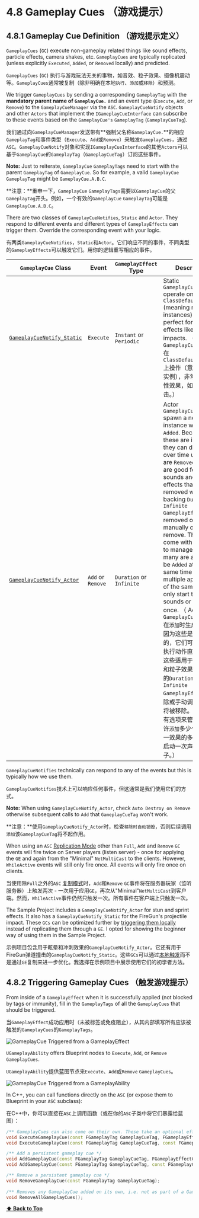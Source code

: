 # 4.8 Gameplay Cues （游戏提示）

## 4.8.1 Gameplay Cue Definition （游戏提示定义）

`GameplayCues` (`GC`) execute non-gameplay related things like sound effects, particle effects, camera shakes, etc. `GameplayCues` are typically replicated (unless explicitly `Executed`, `Added`, or `Removed` locally) and predicted.

`GameplayCues` (`GC`) 执行与游戏玩法无关的事物，如音效、粒子效果、摄像机震动等。`GameplayCues`通常被复制（除非明确在本地`执行`、`添加`或`移除`）和预测。

We trigger `GameplayCues` by sending a corresponding `GameplayTag` with the **mandatory parent name of `GameplayCue.`** and an event type (`Execute`, `Add`, or `Remove`) to the `GameplayCueManager` via the `ASC`. `GameplayCueNotify` objects and other `Actors` that implement the `IGameplayCueInterface` can subscribe to these events based on the `GameplayCue's` `GameplayTag` (`GameplayCueTag`).

我们通过向`GameplayCueManager`发送带有**强制父名称`GameplayCue.`**的相应`GameplayTag`和事件类型（`Execute`、`Add`或`Remove`）来触发`GameplayCues`，通过`ASC`。`GameplayCueNotify`对象和实现`IGameplayCueInterface`的其他`Actors`可以基于`GameplayCue`的`GameplayTag`（`GameplayCueTag`）订阅这些事件。

**Note:** Just to reiterate, `GameplayCue` `GameplayTags` need to start with the parent `GameplayTag` of `GameplayCue`. So for example, a valid `GameplayCue` `GameplayTag` might be `GameplayCue.A.B.C`.

**注意：**重申一下，`GameplayCue` `GameplayTags`需要以`GameplayCue`的父`GameplayTag`开头。例如，一个有效的`GameplayCue` `GameplayTag`可能是`GameplayCue.A.B.C`。

There are two classes of `GameplayCueNotifies`, `Static` and `Actor`. They respond to different events and different types of `GameplayEffects` can trigger them. Override the corresponding event with your logic.

有两类`GameplayCueNotifies`，`Static`和`Actor`。它们响应不同的事件，不同类型的`GameplayEffects`可以触发它们。用你的逻辑重写相应的事件。

| `GameplayCue` Class                                                                                                                  | Event             | `GameplayEffect` Type    | Description                                                                                                                                                                                                                                                                                                                                                                                                                                                                                                          |
| ------------------------------------------------------------------------------------------------------------------------------------ | ----------------- | ------------------------ | -------------------------------------------------------------------------------------------------------------------------------------------------------------------------------------------------------------------------------------------------------------------------------------------------------------------------------------------------------------------------------------------------------------------------------------------------------------------------------------------------------------------- |
| [`GameplayCueNotify_Static`](https://docs.unrealengine.com/en-US/API/Plugins/GameplayAbilities/UGameplayCueNotify_Static/index.html) | `Execute`         | `Instant` or `Periodic`  | Static `GameplayCueNotifies` operate on the `ClassDefaultObject` (meaning no instances) and are perfect for one-off effects like hit impacts. （ 静态`GameplayCueNotifies`在`ClassDefaultObject`上操作（意味着没有实例），非常适合一次性效果，如击中冲击。）                                                                                                                                                                                                                                                                                                                                                                       |
| [`GameplayCueNotify_Actor`](https://docs.unrealengine.com/en-US/BlueprintAPI/GameplayCueNotify/index.html)                           | `Add` or `Remove` | `Duration` or `Infinite` | Actor `GameplayCueNotifies` spawn a new instance when `Added`. Because these are instanced, they can do actions over time until they are `Removed`. These are good for looping sounds and particle effects that will be removed when the backing `Duration` or `Infinite` `GameplayEffect` is removed or by manually calling remove. These also come with options to manage how many are allowed to be `Added` at the same time so that multiple applications of the same effect only start the sounds or particles once. （ Actor `GameplayCueNotifies`在`添加`时生成新实例。因为这些是实例化的，它们可以随时间执行动作直到被`移除`。这些适用于循环声音和粒子效果，当支持的`Duration`或`Infinite` `GameplayEffect`被移除或手动调用移除时将被移除。这些还带有选项来管理同时允许`添加`多少个，以便同一效果的多次应用只启动一次声音或粒子。） |

`GameplayCueNotifies` technically can respond to any of the events but this is typically how we use them.

`GameplayCueNotifies`技术上可以响应任何事件，但这通常是我们使用它们的方式。

**Note:** When using `GameplayCueNotify_Actor`, check `Auto Destroy on Remove` otherwise subsequent calls to `Add` that `GameplayCueTag` won't work.

**注意：**使用`GameplayCueNotify_Actor`时，检查`移除时自动销毁`，否则后续调用`添加`该`GameplayCueTag`将不起作用。

When using an `ASC` [Replication Mode](04-1-ability-system-component.md) other than `Full`, `Add` and `Remove` `GC` events will fire twice on Server players (listen server) - once for applying the `GE` and again from the "Minimal" `NetMultiCast` to the clients. However, `WhileActive` events will still only fire once. All events will only fire once on clients.

当使用除`Full`之外的`ASC` [复制模式](04-1-ability-system-component.md)时，`Add`和`Remove` `GC`事件将在服务器玩家（监听服务器）上触发两次 - 一次用于应用`GE`，再次从"Minimal"`NetMultiCast`到客户端。然而，`WhileActive`事件仍然只触发一次。所有事件在客户端上只触发一次。

The Sample Project includes a `GameplayCueNotify_Actor` for stun and sprint effects. It also has a `GameplayCueNotify_Static` for the FireGun's projectile impact. These `GCs` can be optimized further by [triggering them locally](#concepts-gc-local) instead of replicating them through a `GE`. I opted for showing the beginner way of using them in the Sample Project.

示例项目包含用于眩晕和冲刺效果的`GameplayCueNotify_Actor`。它还有用于FireGun弹道撞击的`GameplayCueNotify_Static`。这些`GCs`可以通过[本地触发](#concepts-gc-local)而不是通过`GE`复制来进一步优化。我选择在示例项目中展示使用它们的初学者方法。

## 4.8.2 Triggering Gameplay Cues （触发游戏提示）

From inside of a `GameplayEffect` when it is successfully applied (not blocked by tags or immunity), fill in the `GameplayTags` of all the `GameplayCues` that should be triggered.

当`GameplayEffect`成功应用时（未被标签或免疫阻止），从其内部填写所有应该被触发的`GameplayCues`的`GameplayTags`。

![GameplayCue Triggered from a GameplayEffect](https://github.com/tranek/GASDocumentation/raw/master/Images/gcfromge.png)

`UGameplayAbility` offers Blueprint nodes to `Execute`, `Add`, or `Remove` `GameplayCues`.

`UGameplayAbility`提供蓝图节点来`Execute`、`Add`或`Remove` `GameplayCues`。

![GameplayCue Triggered from a GameplayAbility](https://github.com/tranek/GASDocumentation/raw/master/Images/gcfromga.png)

In C++, you can call functions directly on the `ASC` (or expose them to Blueprint in your `ASC` subclass):

在C++中，你可以直接在`ASC`上调用函数（或在你的`ASC`子类中将它们暴露给蓝图）：

```c++
/** GameplayCues can also come on their own. These take an optional effect context to pass through hit result, etc */
void ExecuteGameplayCue(const FGameplayTag GameplayCueTag, FGameplayEffectContextHandle EffectContext = FGameplayEffectContextHandle());
void ExecuteGameplayCue(const FGameplayTag GameplayCueTag, const FGameplayCueParameters& GameplayCueParameters);

/** Add a persistent gameplay cue */
void AddGameplayCue(const FGameplayTag GameplayCueTag, FGameplayEffectContextHandle EffectContext = FGameplayEffectContextHandle());
void AddGameplayCue(const FGameplayTag GameplayCueTag, const FGameplayCueParameters& GameplayCueParameters);

/** Remove a persistent gameplay cue */
void RemoveGameplayCue(const FGameplayTag GameplayCueTag);
	
/** Removes any GameplayCue added on its own, i.e. not as part of a GameplayEffect. */
void RemoveAllGameplayCues();
```

**[⬆ Back to Top](../README.md#table-of-contents)**

